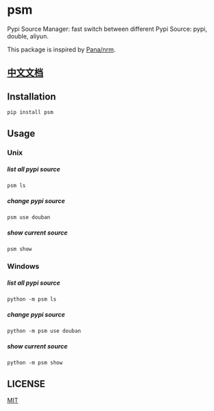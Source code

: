 # psm

Pypi Source Manager: fast switch between different Pypi Source: pypi, double, aliyun.


This package is inspired by [Pana/nrm](https://github.com/Pana/nrm).

## [中文文档](Readme_CN.md)

## Installation

```
pip install psm
```


## Usage

### Unix

##### list all pypi source

```
psm ls
```

##### change pypi source

```
psm use douban
```

##### show current source

```
psm show
```
### Windows 

##### list all pypi source

```
python -m psm ls
```

##### change pypi source

```
python -m psm use douban
```

##### show current source

```
python -m psm show
```

## LICENSE

[MIT](LICENSE)
